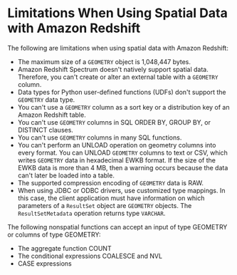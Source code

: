 # Limitations When Using Spatial Data with Amazon Redshift<a name="spatial-limitations"></a>

The following are limitations when using spatial data with Amazon Redshift: 
+ The maximum size of a `GEOMETRY` object is 1,048,447 bytes\. 
+ Amazon Redshift Spectrum doesn't natively support spatial data\. Therefore, you can't create or alter an external table with a `GEOMETRY` column\. 
+ Data types for Python user\-defined functions \(UDFs\) don't support the `GEOMETRY` data type\. 
+ You can't use a `GEOMETRY` column as a sort key or a distribution key of an Amazon Redshift table\. 
+ You can't use `GEOMETRY` columns in SQL ORDER BY, GROUP BY, or DISTINCT clauses\. 
+ You can't use `GEOMETRY` columns in many SQL functions\. 
+ You can't perform an UNLOAD operation on geometry columns into every format\. You can UNLOAD `GEOMETRY` columns to text or CSV, which writes `GEOMETRY` data in hexadecimal EWKB format\. If the size of the EWKB data is more than 4 MB, then a warning occurs because the data can't later be loaded into a table\. 
+ The supported compression encoding of `GEOMETRY` data is RAW\. 
+ When using JDBC or ODBC drivers, use customized type mappings\. In this case, the client application must have information on which parameters of a `ResultSet` object are `GEOMETRY` objects\. The `ResultSetMetadata` operation returns type `VARCHAR`\. 

The following nonspatial functions can accept an input of type GEOMETRY or columns of type GEOMETRY:
+ The aggregate function COUNT
+ The conditional expressions COALESCE and NVL
+ CASE expressions